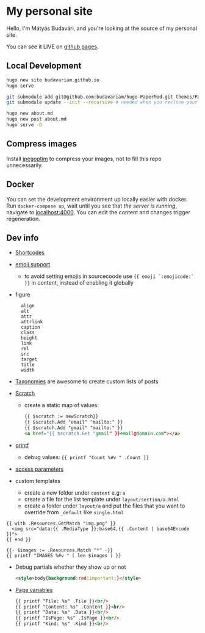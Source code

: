 # My personal site

Hello, I'm Mátyás Budavári, and you're looking at the source of my personal site.

You can see it LIVE on [github pages](https://budavariam.github.io).

## Local Development

```bash
hugo new site budavariam.github.io
hugo serve

git submodule add git@github.com:budavariam/hugo-PaperMod.git themes/PaperModBudavariam --depth=1
git submodule update --init --recursive # needed when you reclone your repo (submodules may not get cloned automatically)

hugo new about.md
hugo new post about.md
hugo serve -D
```

## Compress images

Install [jpegoptim](https://github.com/tjko/jpegoptim) to compress your images, not to fill this repo unnecessarily.

## Docker

You can set the development environment up locally easier with docker.
Run `docker-compose up`, wait until you see that *the server is running*,
navigate to [localhost:4000](localhost:4000).
You can edit the content and changes trigger regeneration.

## Dev info

- [Shortcodes](https://gohugo.io/content-management/shortcodes/)
- [emoji support](https://gohugo.io/functions/emojify/)
  - to avoid setting emojis in sourcecoode use ```{{ emoji `:emojicode:` }}``` in content, instead of enabling it globally
- figure

  ```text
    align
    alt
    attr
    attrlink
    caption
    class
    height
    link
    rel
    src
    target
    title
    width
  ```

- [Taxonomies](https://gohugo.io/content-management/taxonomies/) are awesome to create custom lists of posts
- [Scratch](https://gohugo.io/functions/scratch/)
  - create a static map of values:

    ```html
    {{ $scratch := newScratch}}
    {{ $scratch.Add "email" "mailto:" }}
    {{ $scratch.Add "gmail" "mailto:" }}
    <a href="{{ $scratch.Get "gmail" }}email@domain.com"></a>
    ```

- [printf](https://gohugo.io/functions/printf/)
  - debug values: `{{ printf "Count %#v " .Count }}`
- [access parameters](https://gohugo.io/templates/shortcode-templates/#access-parameters)
- custom templates
  - create a new folder under `content` e.g: `a`
  - create a file for the list template under `layout/section/a.html`
  - create a folder under `layout/a` and put the files that you want to override from `_default` like `single.html`

```gotemplate
{{ with .Resources.GetMatch "img.png" }}
  <img src="data:{{ .MediaType }};base64,{{ .Content | base64Encode }}">
{{ end }}

{{- $images := .Resources.Match "*" -}}
{{ printf "IMAGES %#v " ( len $images ) }}
```

- Debug partials whether they show up or not

  ```html
  <style>body{background:red!important;}</style>
  ```

- [Page variables](https://gohugo.io/variables/page/)

  ```html
  {{ printf "File: %s" .File }}<br/>
  {{ printf "Content: %s" .Content }}<br/>
  {{ printf "Data: %s" .Data }}<br/>
  {{ printf "IsPage: %s" .IsPage }}<br/>
  {{ printf "Kind: %s" .Kind }}<br/>
  ```

